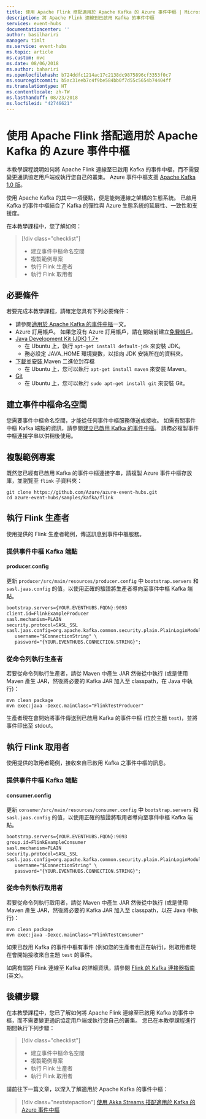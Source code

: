 ```yaml
---
title: 使用 Apache Flink 搭配適用於 Apache Kafka 的 Azure 事件中樞 | Microsoft Docs
description: 將 Apache Flink 連線到已啟用 Kafka 的事件中樞
services: event-hubs
documentationcenter: ''
author: basilhariri
manager: timlt
ms.service: event-hubs
ms.topic: article
ms.custom: mvc
ms.date: 08/06/2018
ms.author: bahariri
ms.openlocfilehash: b724ddfc1214ac17c2138dc9875896cf3353f0c7
ms.sourcegitcommit: b5ac31eeb7c4f9be584bb0f7d55c5654b74404ff
ms.translationtype: HT
ms.contentlocale: zh-TW
ms.lasthandoff: 08/23/2018
ms.locfileid: "42746621"
---
```

# <a name="use-apache-flink-with-azure-event-hubs-for-apache-kafka"></a>使用 Apache Flink 搭配適用於 Apache Kafka 的 Azure 事件中樞
本教學課程說明如何將 Apache Flink 連線至已啟用 Kafka 的事件中樞，而不需要變更通訊協定用戶端或執行您自己的叢集。 Azure 事件中樞支援 [Apache Kafka 1.0 版](https://kafka.apache.org/10/documentation.html)。

使用 Apache Kafka 的其中一項優點，便是能夠連線之架構的生態系統。 已啟用 Kafka 的事件中樞結合了 Kafka 的彈性與 Azure 生態系統的延展性、一致性和支援度。

在本教學課程中，您了解如何：
> [!div class="checklist"]
> * 建立事件中樞命名空間
> * 複製範例專案
> * 執行 Flink 生產者 
> * 執行 Flink 取用者

## <a name="prerequisites"></a>必要條件

若要完成本教學課程，請確定您具有下列必要條件：

* 請參閱[適用於 Apache Kafka 的事件中樞](event-hubs-for-kafka-ecosystem-overview.md)一文。 
* Azure 訂用帳戶。 如果您沒有 Azure 訂用帳戶，請在開始前建立[免費帳戶](https://azure.microsoft.com/free/?ref=microsoft.com&utm_source=microsoft.com&utm_medium=docs&utm_campaign=visualstudio)。
* [Java Development Kit (JDK) 1.7+](http://www.oracle.com/technetwork/java/javase/downloads/index.html)
    * 在 Ubuntu 上，執行 `apt-get install default-jdk` 來安裝 JDK。
    * 務必設定 JAVA_HOME 環境變數，以指向 JDK 安裝所在的資料夾。
* [下載](http://maven.apache.org/download.cgi)並[安裝 ](http://maven.apache.org/install.html) Maven 二進位封存檔
    * 在 Ubuntu 上，您可以執行 `apt-get install maven` 來安裝 Maven。
* [Git](https://www.git-scm.com/downloads)
    * 在 Ubuntu 上，您可以執行 `sudo apt-get install git` 來安裝 Git。

## <a name="create-an-event-hubs-namespace"></a>建立事件中樞命名空間

您需要事件中樞命名空間，才能從任何事件中樞服務傳送或接收。 如需有關事件中樞 Kafka 端點的資訊，請參閱[建立已啟用 Kafka 的事件中樞](event-hubs-create-kafka-enabled.md)。 請務必複製事件中樞連接字串以供稍後使用。

## <a name="clone-the-example-project"></a>複製範例專案

既然您已經有已啟用 Kafka 的事件中樞連接字串，請複製 Azure 事件中樞存放庫，並瀏覽至 `flink` 子資料夾：

```shell
git clone https://github.com/Azure/azure-event-hubs.git
cd azure-event-hubs/samples/kafka/flink
```

## <a name="run-flink-producer"></a>執行 Flink 生產者

使用提供的 Flink 生產者範例，傳送訊息到事件中樞服務。

### <a name="provide-an-event-hubs-kafka-endpoint"></a>提供事件中樞 Kafka 端點

#### <a name="producerconfig"></a>producer.config

更新 `producer/src/main/resources/producer.config` 中 `bootstrap.servers` 和 `sasl.jaas.config` 的值，以使用正確的驗證將生產者導向至事件中樞 Kafka 端點。

```xml
bootstrap.servers={YOUR.EVENTHUBS.FQDN}:9093
client.id=FlinkExampleProducer
sasl.mechanism=PLAIN
security.protocol=SASL_SSL
sasl.jaas.config=org.apache.kafka.common.security.plain.PlainLoginModule required \
   username="$ConnectionString" \
   password="{YOUR.EVENTHUBS.CONNECTION.STRING}";
```

### <a name="run-producer-from-the-command-line"></a>從命令列執行生產者

若要從命令列執行生產者，請從 Maven 中產生 JAR 然後從中執行 (或是使用 Maven 產生 JAR，然後將必要的 Kafka JAR 加入至 classpath，在 Java 中執行)：

```shell
mvn clean package
mvn exec:java -Dexec.mainClass="FlinkTestProducer"
```

生產者現在會開始將事件傳送到已啟用 Kafka 的事件中樞 (位於主題 `test`)，並將事件印出至 stdout。

## <a name="run-flink-consumer"></a>執行 Flink 取用者

使用提供的取用者範例，接收來自已啟用 Kafka 之事件中樞的訊息。

### <a name="provide-an-event-hubs-kafka-endpoint"></a>提供事件中樞 Kafka 端點

#### <a name="consumerconfig"></a>consumer.config

更新 `consumer/src/main/resources/consumer.config` 中 `bootstrap.servers` 和 `sasl.jaas.config` 的值，以使用正確的驗證將取用者導向至事件中樞 Kafka 端點。

```xml
bootstrap.servers={YOUR.EVENTHUBS.FQDN}:9093
group.id=FlinkExampleConsumer
sasl.mechanism=PLAIN
security.protocol=SASL_SSL
sasl.jaas.config=org.apache.kafka.common.security.plain.PlainLoginModule required \
   username="$ConnectionString" \
   password="{YOUR.EVENTHUBS.CONNECTION.STRING}";
```

### <a name="run-consumer-from-the-command-line"></a>從命令列執行取用者

若要從命令列執行取用者，請從 Maven 中產生 JAR 然後從中執行 (或是使用 Maven 產生 JAR，然後將必要的 Kafka JAR 加入至 classpath，以在 Java 中執行)：

```shell
mvn clean package
mvn exec:java -Dexec.mainClass="FlinkTestConsumer"
```

如果已啟用 Kafka 的事件中樞有事件 (例如您的生產者也正在執行)，則取用者現在會開始接收來自主題 `test` 的事件。

如需有關將 Flink 連線至 Kafka 的詳細資訊，請參閱 [Flink 的 Kafka 連接器指南](https://ci.apache.org/projects/flink/flink-docs-stable/dev/connectors/kafka.html) \(英文\)。

## <a name="next-steps"></a>後續步驟
在本教學課程中，您已了解如何將 Apache Flink 連線至已啟用 Kafka 的事件中樞，而不需要變更通訊協定用戶端或執行您自己的叢集。 您已在本教學課程進行期間執行下列步驟： 

> [!div class="checklist"]
> * 建立事件中樞命名空間
> * 複製範例專案
> * 執行 Flink 生產者 
> * 執行 Flink 取用者

請前往下一篇文章，以深入了解適用於 Apache Kafka 的事件中樞：

> [!div class="nextstepaction"]
> [使用 Akka Streams 搭配適用於 Kafka 的 Azure 事件中樞](event-hubs-kafka-akka-streams-tutorial.md)